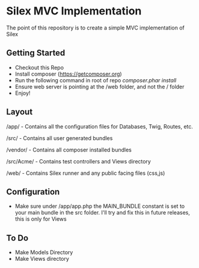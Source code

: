 Silex MVC Implementation
=========

The point of this repository is to create a simple MVC implementation of Silex

Getting Started
----

- Checkout this Repo
- Install composer (https://getcomposer.org)
- Run the following command in root of repo *composer.phar install*
- Ensure web server is pointing at the /web folder, and not the / folder
- Enjoy!

Layout
----
/app/ - Contains all the configuration files for Databases, Twig, Routes, etc.

/src/ - Contains all user generated bundles

/vendor/ - Contains all composer installed bundles

/src/Acme/ - Contains test controllers and Views directory

/web/ - Contains Silex runner and any public facing files (css,js)

Configuration
----
- Make sure under /app/app.php the MAIN_BUNDLE constant is set to your main bundle in the src folder. I'll try and fix this in future releases, this is only for Views

To Do
----

- Make Models Directory
- Make Views directory
